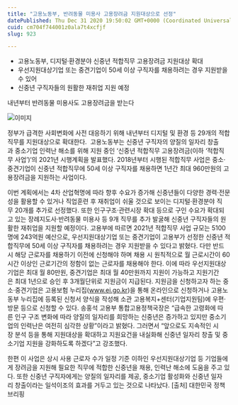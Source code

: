 ```yaml
---
title: "고용노동부, 반려동물 미용사 고용장려금 지원대상으로 선정"
datePublished: Thu Dec 31 2020 19:50:02 GMT+0000 (Coordinated Universal Time)
cuid: cm704f744001z0ala7t4xcfjf
slug: 923

---
```



- 고용노동부, 디지털·환경분야 신중년 적합직무 고용장려금 지원대상 확대
- 우선지원대상기업 또는 중견기업이 50세 이상 구직자를 채용하려는 경우 지원받을 수 있어
- 신중년 구직자들의 원활한 재취업 지원 예정

내년부터 반려동물 미용사도 고용장려금을 받는다

![이미지](https://cdn.hashnode.com/res/hashnode/image/upload/v1739256511969/7ed35e14-fad6-4438-bdee-eb551f656686.jpeg)

정부가 급격한 사회변화에 사전 대응하기 위해 내년부터 디지털 및 환경 등 29개의 적합직무를 지원대상으로 확대한다.  고용노동부는 신중년 구직자의 양질의 일자리 창출과 중소기업 인력난 해소를 위해 지원 중인 ‘신중년 적합직무 고용장려금(이하 ‘적합직무 사업’)‘의 2021년 시행계획을 발표했다. 2018년부터 시행된 적합직무 사업은 중소·중견기업이 신중년 적합직무에 50세 이상 구직자를 채용하면 1년간 최대 960만원의 고용장려금을 지원하는 사업이다.

이번 계획에서는 4차 산업혁명에 따라 향후 수요가 증가해 신중년들이 다양한 경력·전문성을 활용할 수 있거나 직업훈련 후 재취업이 쉬울 것으로 보이는 디지털·환경분야 직무 20개를 추가로 선정했다. 또한 인구구조·관련시장 확대 등으로 구인 수요가 확대되고 있는 장례지도사·반려동물 미용사 등 9개 직무를 추가 발굴해 신중년 구직자들의 원활한 재취업을 지원할 예정이다. 고용부에 따르면 2021년 적합직무 사업 규모는 5100명에 243억원 예산으로, 우선지원대상기업 또는 중견기업이 고용부가 선정한 신중년 적합직무에 50세 이상 구직자를 채용하려는 경우 지원받을 수 있다고 밝혔다. 다만 반드시 해당 근로자를 채용하기 이전에 신청해야 하며 채용 시 원칙적으로 월 근로시간이 60시간 이상인 근로기간의 정함이 없는 근로자를 채용해야 한다. 이에 따라 우선지원대상기업은 최대 월 80만원, 중견기업은 최대 월 40만원까지 지원이 가능하고 지원기간은 최대 1년으로 승인 후 3개월단위로 지원금이 지급된다. 지원금을 신청하고자 하는 중소·중견기업은 고용보험 누리집(www.ei.go.kr)을 통해 온라인으로 신청하거나 고용노동부 누리집에 등록된 신청서 양식을 작성해 소관 고용복지+센터(기업지원팀)에 우편·방문 등으로 신청할 수 있다. 송홍석 고용부 통합고용정책국장은 “급속한 고령화에 따른 인구 구조 변화에 따라 양질의 일자리를 희망하는 신중년은 증가하고 있지만 중소기업의 인력난은 여전히 심각한 상황”이라고 밝혔다. 그러면서 “앞으로도 지속적인 시장 분석 등을 통해 지원대상을 확대하고 지원요건을 내실화해 신중년 일자리 창출 및 중소기업 지원을 강화하도록 하겠다”고 강조했다.

한편 이 사업은 상시 사용 근로자 수가 일정 기준 이하인 우선지원대상기업 등 기업들에게 장려금을 지원해 필요한 직무에 적합한 신중년을 채용, 인력난 해소에 도움을 주고 있다. 또한 신중년 구직자에게는 양질의 일자리를 제공, 중소기업 활성화와 신중년 일자리 창출이라는 일석이조의 효과를 거두고 있는 것으로 나타났다. [출처] 대한민국 정책브리핑